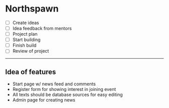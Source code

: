 # Northspawn

- [ ] Create ideas
- [ ] Idea feedback from mentors
- [ ] Project plan
- [ ] Start building
- [ ] Finish build
- [ ] Review of project

---

## Idea of features

- Start page w/ news feed and comments
- Register form for showing interest in joining event
- All texts should be database sources for easy editing
- Admin page for creating news
